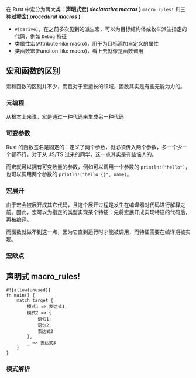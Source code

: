
在 Rust 中宏分为两大类：**声明式宏( _declarative macros_ )** `macro_rules!` 和三种**过程宏( _procedural macros_ )**:

-   `#[derive]`，在之前多次见到的派生宏，可以为目标结构体或枚举派生指定的代码，例如 `Debug` 特征
-   类属性宏(Attribute-like macro)，用于为目标添加自定义的属性
-   类函数宏(Function-like macro)，看上去就像是函数调用

## 宏和函数的区别

宏和函数的区别并不少，而且对于宏擅长的领域，函数其实是有些无能为力的。

### 元编程

从根本上来说，宏是通过一种代码来生成另一种代码

### 可变参数

Rust 的函数签名是固定的：定义了两个参数，就必须传入两个参数，多一个少一个都不行，对于从 JS/TS 过来的同学，这一点其实是有些恼人的。

而宏就可以拥有可变数量的参数，例如可以调用一个参数的 `println!("hello")`，也可以调用两个参数的 `println!("hello {}", name)`。

### 宏展开

由于宏会被展开成其它代码，且这个展开过程是发生在编译器对代码进行解释之前。因此，宏可以为指定的类型实现某个特征：先将宏展开成实现特征的代码后，再被编译。

而函数就做不到这一点，因为它直到运行时才能被调用，而特征需要在编译期被实现。

### 宏缺点

## 声明式 macro_rules!

```
#![allow(unused)]
fn main() {
	match target {
	    模式1 => 表达式1,
	    模式2 => {
	        语句1;
	        语句2;
	        表达式2
	    },
	    _ => 表达式3
	}
}

```
### 模式解析


